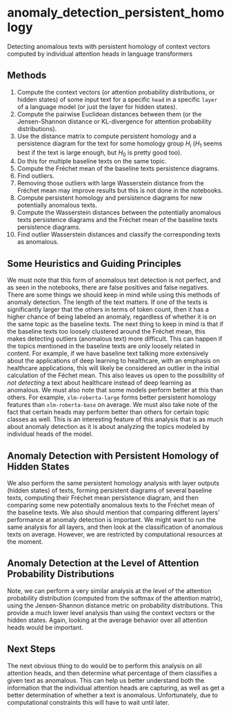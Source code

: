 # anomaly_detection_persistent_homology
Detecting anomalous texts with persistent homology of context vectors computed by individual attention heads in language transformers

## Methods

1. Compute the context vectors (or attention probability distributions, or hidden states) of some input text for a specific `head` in a specific `layer` of a language model (or just the layer for hidden states).
2. Compute the pairwise Euclidean distances between them (or the Jensen-Shannon distance or KL-divergence for attention probability distributions).
3. Use the distance matrix to compute persistent homology and a persistence diagram for the text for some homology group $H_i$ ($H_1$ seems best if the text is large enough, but $H_0$ is pretty good too).
4. Do this for multiple baseline texts on the same topic.
5. Compute the Fréchet mean of the baseline texts persistence diagrams.
6. Find outliers.
7. Removing those outliers with large Wasserstein distance from the Fréchet mean may improve results but this is not done in the notebooks. 
8. Compute persistent homology and persistence diagrams for new potentially anomalous texts.
9. Compute the Wasserstein distances between the potentially anomalous texts persistence diagrams and the Fréchet mean of the baseline texts persistence diagrams.
10. Find outlier Wasserstein distances and classify the corresponding texts as anomalous. 

## Some Heuristics and Guiding Principles

We must note that this form of anomalous text detection is not perfect, and as seen in the notebooks, there are false positives and false negatives. There are some things we should keep in mind while using this methods of anomaly detection. The length of the text matters. If one of the texts is significantly larger that the others in terms of token count, then it has a higher chance of being labeled an anomaly, regardless of whether it is on the same topic as the baseline texts. The next thing to keep in mind is that if the baseline texts too loosely clustered around the Fréchet mean, this makes detecting outliers (anomalous text) more difficult. This can happen if the topics mentioned in the baseline texts are only loosely related in content. For example, if we have baseline text talking more extensively about the applications of deep learning to healthcare, with an emphasis on healthcare applications, this will likely be considered an outlier in the initial calculation of the Féchet mean. This also leaves us open to the possibility of *not detecting* a text about healthcare instead of deep learning as anomalous. We must also note that some models perform better at this than others. For example, `xlm-roberta-large` forms better persistent homology features than `xlm-roberta-base` on average. We must also take note of the fact that certain heads may perform better than others for certain topic classes as well. This is an interesting feature of this analysis that is as much about anomaly detection as it is about analyzing the topics modeled by individual heads of the model. 

## Anomaly Detection with Persistent Homology of Hidden States

We also perform the same persistent homology analysis with layer outputs (hidden states) of texts, forming persistent diagrams of several baseline texts, computing their Fréchet mean persistence diagram, and then comparing some new potentially anomalous texts to the Fréchet mean of the baseline texts. We also should mention that comparing different layers' performance at anomaly detection is important. We might want to run the same analysis for all layers, and then look at the classification of anomalous texts on average. However, we are restricted by computational resources at the moment. 

## Anomaly Detection at the Level of Attention Probability Distributions

Note, we can perform a very similar analysis at the level of the attention probability distribution (computed from the softmax of the attention matrix), using the Jensen-Shannon distance metric on probability distributions. This provide a much lower level analysis than using the context vectors or the hidden states. Again, looking at the average behavior over all attention heads would be important. 

## Next Steps

The next obvious thing to do would be to perform this analysis on all attention heads, and then determine what percentage of them classifies a given text as anomalous. This can help us better understand both the information that the individual attention heads are capturing, as well as get a better determination of whether a text is anomalous. Unfortunately, due to computational constraints this will have to wait until later. 
